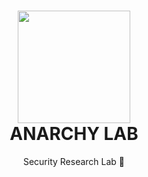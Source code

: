 <h1 align="center">
    <img src="https://user-images.githubusercontent.com/86065741/200192131-bc0885de-9d56-4487-a7b7-ecf60e261b22.png" width="180px"></br>
    ANARCHY LAB
</h1>
<p align="center">
    Security Research Lab 🧪
</p>
